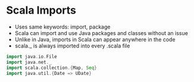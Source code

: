 # Scala Imports

- Uses same keywords: import, package
- Scala can import and use Java packages and classes without an issue
- Unlike in Java, imports in Scala can appear anywhere in the code
- scala.\_ is always imported into every .scala file


```scala
import java.io.File
import java.net._
import scala.collection.{Map, Seq}
import java.util.{Date => UDate}
```
